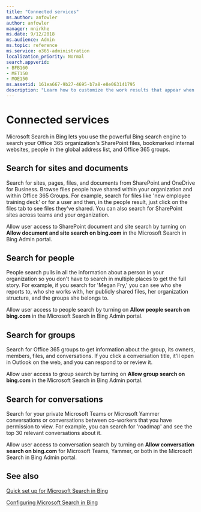 ```yaml
---
title: "Connected services"
ms.author: anfowler
author: anfowler
manager: mnirkhe
ms.date: 9/12/2018
ms.audience: Admin
ms.topic: reference
ms.service: o365-administration
localization_priority: Normal
search.appverid:
- BFB160
- MET150
- MOE150
ms.assetid: 161ea667-9b27-4695-b7a8-e8e063141795
description: "Learn how to customize the work results that appear when you use Microsoft Search in Bing."
---
```


# Connected services

Microsoft Search in Bing lets you use the powerful Bing search engine to search your Office 365 organization's SharePoint files, bookmarked internal websites, people in the global address list, and Office 365 groups.
  
## Search for sites and documents

Search for sites, pages, files, and documents from SharePoint and OneDrive for Business. Browse files people have shared within your organization and within Office 365 Groups. For example, search for files like 'new employee training deck' or for a user and then, in the people result, just click on the files tab to see files they've shared. You can also search for SharePoint sites across teams and your organization.
  
Allow user access to SharePoint document and site search by turning on **Allow document and site search on bing.com** in the Microsoft Search in Bing Admin portal. 
  
## Search for people

People search pulls in all the information about a person in your organization so you don't have to search in multiple places to get the full story. For example, if you search for 'Megan Fry,' you can see who she reports to, who she works with, her publicly shared files, her organization structure, and the groups she belongs to.
  
Allow user access to people search by turning on **Allow people search on bing.com** in the Microsoft Search in Bing Admin portal. 
  
## Search for groups

Search for Office 365 groups to get information about the group, its owners, members, files, and conversations. If you click a conversation title, it'll open in Outlook on the web, and you can respond to or review it.
  
Allow user access to group search by turning on **Allow group search on bing.com** in the Microsoft Search in Bing Admin portal. 
  
## Search for conversations

Search for your private Microsoft Teams or Microsoft Yammer conversations or conversations between co-workers that you have permission to view. For example, you can search for 'roadmap' and see the top 30 relevant conversations about it.
  
Allow user access to conversation search by turning on **Allow conversation search on bing.com** for Microsoft Teams, Yammer, or both in the Microsoft Search in Bing Admin portal. 
  
## See also

[Quick set up for Microsoft Search in Bing](../setup/quick-set-up.md)
  
[Configuring Microsoft Search in Bing](../setup/set-up-microsoft-search.md)
  

